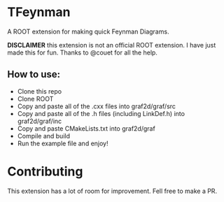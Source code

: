 # TFeynman
A ROOT extension for making quick Feynman Diagrams.

**DISCLAIMER** this extension is not an official ROOT extension. I have just made this for fun. Thanks to @couet for all the help.

## How to use:

- Clone this repo
- Clone ROOT
- Copy and paste all of the .cxx files into graf2d/graf/src
- Copy and paste all of the .h files (including LinkDef.h) into graf2d/graf/inc
- Copy and paste CMakeLists.txt into graf2d/graf
- Compile and build
- Run the example file and enjoy!

# Contributing

This extension has a lot of room for improvement. Fell free to make a PR.
